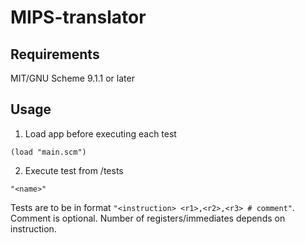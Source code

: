 # MIPS-translator
## Requirements
MIT/GNU Scheme 9.1.1 or later
## Usage
1. Load app before executing each test
```
(load "main.scm")
```
2. Execute test <name> from /tests
```
"<name>"
```
Tests are to be in format `"<instruction> <r1>,<r2>,<r3> # comment"`. Comment is optional. Number of registers/immediates depends on instruction.

